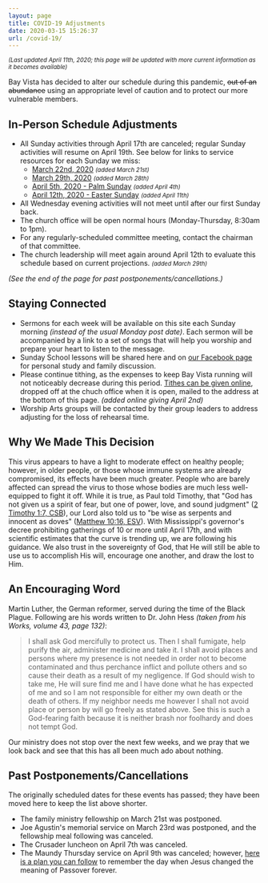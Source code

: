 ```yaml
---
layout: page
title: COVID-19 Adjustments
date: 2020-03-15 15:26:37
url: /covid-19/
---
```

_<small>(Last updated April 11th, 2020; this page will be updated with more current information as it becomes available)</small>_

Bay Vista has decided to alter our schedule during this pandemic, ~~out of an abundance~~ using an appropriate level of caution and to protect our more vulnerable members.

## In-Person Schedule Adjustments

- All Sunday activities through April 17th are canceled; regular Sunday activities will resume on April 19th. See below for links to service resources for each Sunday we miss:
    - [March 22nd, 2020](/covid-19/march-22-2020/) _<small>(added March 21st)</small>_
    - [March 29th, 2020](/covid-19/march-29-2020/) _<small>(added March 28th)</small>_
    - [April 5th, 2020 - Palm Sunday](/covid-19/april-5-2020/) _<small>(added April 4th)</small>_
    - [April 12th, 2020 - Easter Sunday](/covid-19/april-12-2020/) _<small>(added April 11th)</small>_
- All Wednesday evening activities will not meet until after our first Sunday back.
- The church office will be open normal hours (Monday-Thursday, 8:30am to 1pm).
- For any regularly-scheduled committee meeting, contact the chairman of that committee.
- The church leadership will meet again around April 12th to evaluate this schedule based on current projections. _<small>(added March 29th)</small>_

_(See the end of the page for past postponements/cancellations.)_

## Staying Connected

- Sermons for each week will be available on this site each Sunday morning _(instead of the usual Monday post date)_. Each sermon will be accompanied by a link to a set of songs that will help you worship and prepare your heart to listen to the message.
- Sunday School lessons will be shared here and on [our Facebook page](https://www.facebook.com/groups/68059906209/) for personal study and family discussion.
- Please continue tithing, as the expenses to keep Bay Vista running will not noticeably decrease during this period. [Tithes can be given online](/giving/), dropped off at the chuch office when it is open, mailed to the address at the bottom of this page. _(added online giving April 2nd)_
- Worship Arts groups will be contacted by their group leaders to address adjusting for the loss of rehearsal time.

## Why We Made This Decision

This virus appears to have a light to moderate effect on healthy people; however, in older people, or those whose immune systems are already compromised, its effects have been much greater. People who are barely affected can spread the virus to those whose bodies are much less well-equipped to fight it off. While it is true, as Paul told Timothy, that "God has not given us a spirit of fear, but one of power, love, and sound judgment" ([2 Timothy 1:7, CSB][2ti1.7]), our Lord also told us to "be wise as serpents and innocent as doves" ([Matthew 10:16, ESV][ma10.16]). With Mississippi's governor's decree prohibiting gatherings of 10 or more until April 17th, and with scientific estimates that the curve is trending up, we are following his guidance. We also trust in the sovereignty of God, that He will still be able to use us to accomplish His will, encourage one another, and draw the lost to Him.

## An Encouraging Word

Martin Luther, the German reformer, served during the time of the Black Plague. Following are his words written to Dr. John Hess _(taken from his Works, volume 43, page 132)_:

> I shall ask God mercifully to protect us. Then I shall fumigate, help purify the air, administer medicine and take it. I shall avoid places and persons where my presence is not needed in order not to become contaminated and thus perchance inflict and pollute others and so cause their death as a result of my negligence. If God should wish to take me, He will sure find me and I have done what he has expected of me and so I am not responsible for either my own death or the death of others. If my neighbor needs me however I shall not avoid place or person by will go freely as stated above. See this is such a God-fearing faith because it is neither brash nor foolhardy and does not tempt God.

Our ministry does not stop over the next few weeks, and we pray that we look back and see that this has all been much ado about nothing.

## Past Postponements/Cancellations

The originally scheduled dates for these events has passed; they have been moved here to keep the list above shorter.

- The family ministry fellowship on March 21st was postponed.
- Joe Agustin's memorial service on March 23rd was postponed, and the fellowship meal following was canceled.
- The Crusader luncheon on April 7th was canceled.
- The Maundy Thursday service on April 9th was canceled; however, [here is a plan you can follow](/covid-19/april-9-2020/) to remember the day when Jesus changed the meaning of Passover forever.


[2ti1.7]: https://www.biblegateway.com/passage/?search=2+Timothy+1%3A7&version=CSB
[ma10.16]: https://www.biblegateway.com/passage/?search=Matthew+10%3A16&version=ESV
